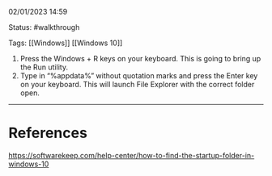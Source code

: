 02/01/2023 14:59

Status: #walkthrough 

Tags: [[Windows]] [[Windows 10]]

1. Press the Windows + R keys on your keyboard. This is going to bring up the Run utility.
2. Type in “%appdata%” without quotation marks and press the Enter key on your keyboard. This will launch File Explorer with the correct folder open.

---
# References

https://softwarekeep.com/help-center/how-to-find-the-startup-folder-in-windows-10